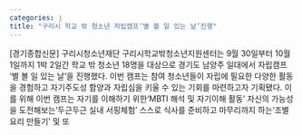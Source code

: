 ```yaml
---
categories: j
title: "구리시 학교 밖 청소년 자립캠프‘별 볼 일 있는 날’진행"
---
```

[경기종합신문] 구리시청소년재단 구리시학교밖청소년지원센터는 9월 30일부터 10월 1일까지 1박 2일간 학교 밖 청소년 18명을 대상으로 경기도 남양주 일대에서 자립캠프 ‘별 볼 일 있는 날’을 진행했다. 이번 캠프는 참여 청소년들이 자립에 필요한 다양한 활동을 경험하고 자기주도성 함양과 자립심을 키울 수 있는 기회를 마련하고자 기획됐다. 이를 위해 이번 캠프는 자기를 이해하기 위한‘MBTI 해석 및 자기이해 활동’ 자신의 가능성을 도전해보는‘두근두근 실내 서핑체험’ 스스로 식사를 준비하고 마무리까지 하는‘조별 요리 만들기’ 및 또